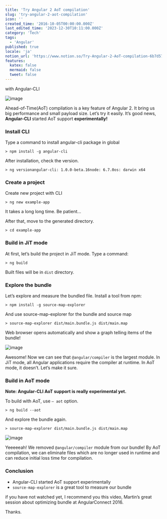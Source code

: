 ```yaml
---
title: 'Try Angular 2 AoT compilation'
slug: 'try-angular-2-aot-compilation'
icon: ''
created_time: '2016-10-05T00:00:00.000Z'
last_edited_time: '2023-12-30T10:11:00.000Z'
category: 'Tech'
tags:
  - 'Angular'
published: true
locale: 'ja'
notion_url: 'https://www.notion.so/Try-Angular-2-AoT-compilation-6b7d57eab6c948d98a5ac7d374d32343'
features:
  katex: false
  mermaid: false
  tweet: false
---
```


with Angular-CLI

![image](/images/try-angular-2-aot-compilation/1__2HGmglBA6b78AoREpWpULw.png)

Ahead-of-Time(AoT) compilation is a key feature of Angular 2. It bring us big performance and small payload size. Let’s try it easily. It’s good news, **Angular-CLI** started AoT support **experimentally!**

### Install CLI

Type a command to install angular-cli package in global

```
> npm install -g angular-cli
```

After installation, check the version.

```
> ng versionangular-cli: 1.0.0-beta.16node: 6.7.0os: darwin x64
```

### Create a project

Create new project with CLI

```
> ng new example-app
```

It takes a long long time. Be patient…

After that, move to the generated directory.

```
> cd example-app
```

### Build in JiT mode

At first, let’s build the project in JiT mode. Type a command:

```
> ng build
```

Built files will be in `dist` directory.

### Explore the bundle

Let’s explore and measure the bundled file. Install a tool from npm:

```
> npm install -g source-map-explorer
```

And use source-map-explorer for the bundle and source map

```
> source-map-explorer dist/main.bundle.js dist/main.map
```

Web browser opens automatically and show a graph telling items of the bundle!

![image](/images/try-angular-2-aot-compilation/1__kV__ewHL8x4Y__7DGLrMnHzg.png)

Awesome! Now we can see that `@angular/compiler` is the largest module. In JiT mode, all Angular applications require the compiler at runtime. In AoT mode, it doesn’t. Let’s make it sure.

### Build in AoT mode

**Note: Angular-CLI AoT support is really experimental yet.**

To build with AoT, use `— aot` option.

```
> ng build --aot
```

And explore the bundle again.

```
> source-map-explorer dist/main.bundle.js dist/main.map
```

![image](/images/try-angular-2-aot-compilation/1__vrqivZOWelOyCHeYfS__Wgw.png)

Yeeeeeah! We removed `@angular/compiler` module from our bundle! By AoT compilation, we can eliminate files which are no longer used in runtime and can reduce initial loss time for compilation.

### Conclusion

- Angular-CLI started AoT support experimentally
- `source-map-explorer` is a great tool to measure our bundle

if you have not watched yet, I recommend you this video, Martin’s great session about optimizing bundle at AngularConnect 2016.

Thanks.
